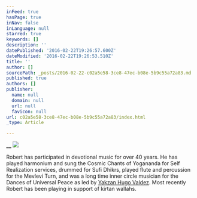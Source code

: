 ```yaml
---
inFeed: true
hasPage: true
inNav: false
inLanguage: null
starred: true
keywords: []
description: ''
datePublished: '2016-02-22T19:26:57.600Z'
dateModified: '2016-02-22T19:26:53.510Z'
title: ''
author: []
sourcePath: _posts/2016-02-22-c02a5e58-3ce8-47ec-b08e-5b9c55a72a83.md
published: true
authors: []
publisher:
  name: null
  domain: null
  url: null
  favicon: null
url: c02a5e58-3ce8-47ec-b08e-5b9c55a72a83/index.html
_type: Article

---
```

**__**
![](https://the-grid-user-content.s3-us-west-2.amazonaws.com/ed8ebaca-a30d-4675-92c1-d6b4baefc426.JPG)

Robert has participated in devotional music for over 40 years. He has played harmonium and sung the Cosmic Chants of Yogananda for Self Realization services, drummed for Sufi Dhikrs, played flute and percussion for the Mevlevi Turn, and was a long time inner circle musician for the Dances of Universal Peace as led by [Yakzan Hugo Valdez][0].  Most recently Robert has been playing in support of kirtan wallahs.

[0]: https://en.wikipedia.org/wiki/Yakzan_Hugo_Valdez "Yakzan Hugo Valdez"